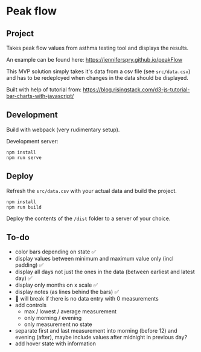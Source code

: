 # Peak flow

## Project

Takes peak flow values from asthma testing tool and displays the results.

An example can be found here: https://jenniferspry.github.io/peakFlow

This MVP solution simply takes it's data from a csv file (see `src/data.csv`) and has to be redeployed when changes in the data should be displayed.

Built with help of tutorial from: https://blog.risingstack.com/d3-js-tutorial-bar-charts-with-javascript/

## Development

Build with webpack (very rudimentary setup).

Development server:

```
npm install
npm run serve
```

## Deploy

Refresh the `src/data.csv` with your actual data and build the project.

```
npm install
npm run build
```

Deploy the contents of the `/dist` folder to a server of your choice.

## To-do

- color bars depending on state ✅
- display values between minimum and maximum value only (incl padding) ✅
- display all days not just the ones in the data (between earliest and latest day) ✅
- display only months on x scale ✅
- display notes (as lines behind the bars) ✅
- 🐞 will break if there is no data entry with 0 measurements
- add controls
  - max / lowest / average measurement
  - only morning / evening
  - only measurement no state
- separate first and last measurement into morning (before 12) and evening (after), maybe include values after midnight in previous day?
- add hover state with information
